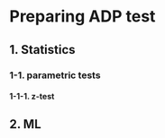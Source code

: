 # Preparing ADP test

## 1. Statistics  

### 1-1. parametric tests  

#### 1-1-1. z-test  

## 2. ML